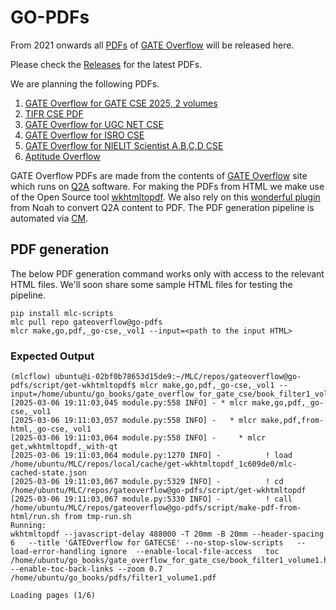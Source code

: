 # GO-PDFs
From 2021 onwards all [PDFs](http://book.gateoverflow.in) of [GATE Overflow](https://gateoverflow.in) will be released here. 

Please check the [Releases](https://github.com/GATEOverflow/GO-PDFs/releases) for the latest PDFs.

We are planning the following PDFs.
1. [GATE Overflow for GATE CSE 2025, 2 volumes](https://github.com/GATEOverflow/GO-PDFs/releases/tag/gatecse-2025)
2. [TIFR CSE PDF](https://github.com/GATEOverflow/GO-PDFs/releases/tag/tifr)
3. [GATE Overflow for UGC NET CSE](https://github.com/GATEOverflow/GO-PDFs/releases/tag/ugcnet)
4. [GATE Overflow for ISRO CSE](https://github.com/GATEOverflow/GO-PDFs/releases/tag/isro)
5. [GATE Overflow for NIELIT Scientist A,B,C,D CSE](https://github.com/GATEOverflow/GO-PDFs/releases/tag/NIELIT)
6. [Aptitude Overflow](https://github.com/GATEOverflow/GO-PDFs/releases/tag/aptitude)

GATE Overflow PDFs are made from the contents of [GATE Overflow](https://gateoverflow.in) site which runs on [Q2A](https://www.question2answer.org/qa/) software. For making the PDFs from HTML we make use of the Open Source tool [wkhtmltopdf](https://wkhtmltopdf.org/). We also rely on this [wonderful plugin](https://github.com/GATEOverflow/q2a-book) from Noah to convert Q2A content to PDF. The PDF generation pipeline is automated via [CM](https://github.com/mlcommons/ck).

## PDF generation
The below PDF generation command works only with access to the relevant HTML files. We'll soon share some sample HTML files for testing the pipeline.

```
pip install mlc-scripts
mlc pull repo gateoverflow@go-pdfs
mlcr make,go,pdf,_go-cse,_vol1 --input=<path to the input HTML>
```
### Expected Output
```
(mlcflow) ubuntu@i-02bf0b78653d15de9:~/MLC/repos/gateoverflow@go-pdfs/script/get-wkhtmltopdf$ mlcr make,go,pdf,_go-cse,_vol1 --input=/home/ubuntu/go_books/gate_overflow_for_gate_cse/book_filter1_volume1.html
[2025-03-06 19:11:03,045 module.py:558 INFO] - * mlcr make,go,pdf,_go-cse,_vol1
[2025-03-06 19:11:03,057 module.py:558 INFO] -   * mlcr make,pdf,from-html,_go-cse,_vol1
[2025-03-06 19:11:03,064 module.py:558 INFO] -     * mlcr get,wkhtmltopdf,_with-qt
[2025-03-06 19:11:03,064 module.py:1270 INFO] -          ! load /home/ubuntu/MLC/repos/local/cache/get-wkhtmltopdf_1c609de0/mlc-cached-state.json
[2025-03-06 19:11:03,067 module.py:5329 INFO] -          ! cd /home/ubuntu/MLC/repos/gateoverflow@go-pdfs/script/get-wkhtmltopdf
[2025-03-06 19:11:03,067 module.py:5330 INFO] -          ! call /home/ubuntu/MLC/repos/gateoverflow@go-pdfs/script/make-pdf-from-html/run.sh from tmp-run.sh
Running:
wkhtmltopdf --javascript-delay 488000 -T 20mm -B 20mm --header-spacing 6   --title 'GATEOverflow for GATECSE' --no-stop-slow-scripts   --load-error-handling ignore  --enable-local-file-access   toc  /home/ubuntu/go_books/gate_overflow_for_gate_cse/book_filter1_volume1.html  --enable-toc-back-links --zoom 0.7   /home/ubuntu/go_books/pdfs/filter1_volume1.pdf

Loading pages (1/6)

```
